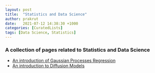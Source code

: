 ```yaml
---
layout: post
title:  "Statistics and Data Science"
author: prakrut
date:   2021-07-12 14:38:30 +1000
categories: [CuratedLists]
tags: [Data Science, Statistics]
---
```

### A collection of pages related to Statistics and Data Science

- [An introduction of Gaussian Processes Regression](https://peterroelants.github.io/posts/gaussian-process-tutorial/)
- [An introduction to Diffusion Models](https://lilianweng.github.io/lil-log/2021/07/11/diffusion-models.html)
